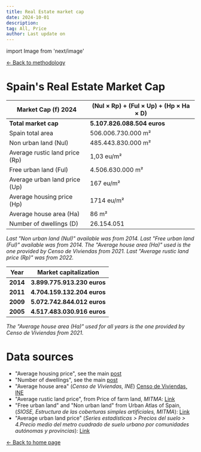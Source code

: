 ```yaml
---
title: Real Estate market cap
date: 2024-10-01
description:
tag: All, Price
author: Last update on
---
```


import Image from 'next/image'

<div class="meta-line"><a class="meta-back" href="/methodology#data-base-access">← Back to methodology</a></div>

# Spain's Real Estate Market Cap

| **Market Cap (f) 2024** | **(Nul × Rp) + (Ful × Up) + (Hp × Ha × D)** |
| ---------- | ------------------------------------------ |
| **Total market cap** | **5.107.826.088.504 euros** |
| Spain total area | 506.006.730.000 m² |
| Non urban land (Nul) | 485.443.830.000 m² |
| Average rustic land price (Rp) | 1,03 eu/m² |
| Free urban land (Ful) | 4.506.630.000 m² |
| Average urban land price (Up) | 167 eu/m² |
| Average housing price (Hp) | 1714 eu/m² |
| Average house area (Ha) | 86 m² |
| Number of dwellings (D) | 26.154.051 |

_Last "Non urban land (Nul)" available was from 2014. Last "Free urban land (Ful)" available was from 2014. The "Average house area (Ha)" used is the one provided by Censo de Viviendas from 2021. Last "Average rustic land price (Rp)" was from 2022._

| **Year** | **Market capitalization** |
| ---------- | ------------------------- |
| **2014** | **3.899.775.913.230 euros** |
| **2011** | **4.704.159.132.204 euros** |
| **2009** | **5.072.742.844.012 euros** |
| **2005** | **4.517.483.030.916 euros** |

_The "Average house area (Ha)" used for all years is the one provided by Censo de Viviendas from 2021._

# Data sources

- "Average housing price", see the main [post](/post/price)
- "Number of dwellings", see the main [post](/post/stock)
- "Average house area" (_Censo de Viviendas, INE_) [Censo de Viviendas, INE](https://www.ine.es/Censo2021/Informe.do)
- "Average rustic land price", from Price of farm land, _MITMA_: [Link](https://www.mapa.gob.es/es/estadistica/temas/estadisticas-agrarias/economia/encuesta-precios-tierra/)
- "Free urban land" and "Non urban land" from Urban Atlas of Spain, (_SIOSE, Estructura de las coberturas simples artificiales, MITMA_): [Link](http://atlasau.mitma.gob.es/#bbox=-1220276,5446287,1639151,1304442&c=indicator&i=siosim.siosim012&s=2014&view=map1)
- "Average urban land price" (_Series estadísticas > Precios del suelo > 4.Precio medio del metro cuadrado de suelo urbano por comunidades autónomas y provincias_): [Link](https://www.mitma.gob.es/el-ministerio/informacion-estadistica/vivienda-y-actuaciones-urbanas/estadisticas/suelo/estadisticas-de-precios-de-suelo-urbano)

<div class="meta-line"><a class="meta-back" href="/">← Back to home page</a></div>
